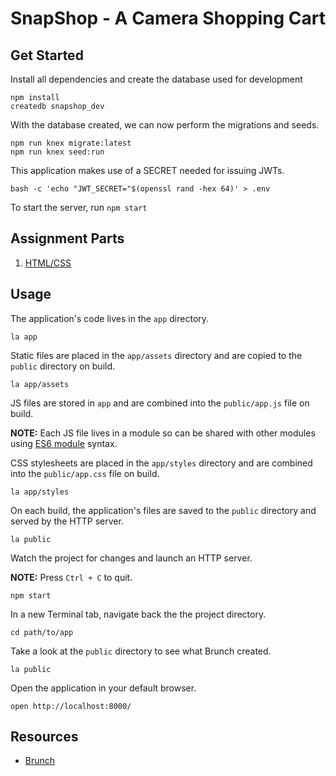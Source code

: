 # SnapShop - A Camera Shopping Cart

## Get Started

Install all dependencies and create the database used for development

```shell
npm install
createdb snapshop_dev
```

With the database created, we can now perform the migrations and seeds.

```shell
npm run knex migrate:latest
npm run knex seed:run
```

This application makes use of a SECRET needed for issuing JWTs.

```shell
bash -c 'echo "JWT_SECRET="$(openssl rand -hex 64)' > .env
```

To start the server, run `npm start`

## Assignment Parts

1. [HTML/CSS](1_scaffold_html.md)

## Usage

The application's code lives in the `app` directory.

```shell
la app
```

Static files are placed in the `app/assets` directory and are copied to the `public` directory on build.

```shell
la app/assets
```

JS files are stored in `app` and are combined into the `public/app.js` file on build.

**NOTE:** Each JS file lives in a module so can be shared with other modules using [ES6 module](https://hacks.mozilla.org/2015/08/es6-in-depth-modules/) syntax.

CSS stylesheets are placed in the `app/styles` directory and are combined into the `public/app.css` file on build.

```shell
la app/styles
```

On each build, the application's files are saved to the `public` directory and served by the HTTP server.

```shell
la public
```

Watch the project for changes and launch an HTTP server.

**NOTE:** Press `Ctrl + C` to quit.

```shell
npm start
```

In a new Terminal tab, navigate back the the project directory.

```shell
cd path/to/app
```

Take a look at the `public` directory to see what Brunch created.

```shell
la public
```

Open the application in your default browser.

```shell
open http://localhost:8000/
```

## Resources

- [Brunch](http://brunch.io)
